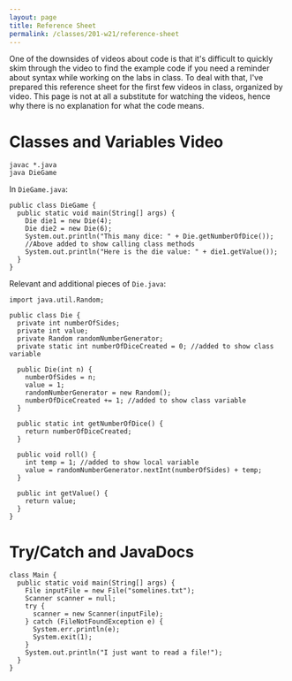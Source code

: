 ```yaml
---
layout: page
title: Reference Sheet
permalink: /classes/201-w21/reference-sheet
---
```


One of the downsides of videos about code is that it's difficult to quickly skim through the video to find the example code if you need a reminder about syntax while working on the labs in class. 
To deal with that, I've prepared this reference sheet for the first few videos in class, organized by video.
This page is not at all a substitute for watching the videos, hence why there is no explanation for what the code means.

# Classes and Variables Video

```
javac *.java
java DieGame
```

In `DieGame.java`:
```
public class DieGame {
  public static void main(String[] args) {
    Die die1 = new Die(4);
    Die die2 = new Die(6);
    System.out.println("This many dice: " + Die.getNumberOfDice()); 
    //Above added to show calling class methods
    System.out.println("Here is the die value: " + die1.getValue());
  }
}
```

Relevant and additional pieces of `Die.java`:
```
import java.util.Random;

public class Die {
  private int numberOfSides;
  private int value;
  private Random randomNumberGenerator;
  private static int numberOfDiceCreated = 0; //added to show class variable

  public Die(int n) {
    numberOfSides = n;
    value = 1;
    randomNumberGenerator = new Random();
    numberOfDiceCreated += 1; //added to show class variable
  }

  public static int getNumberOfDice() {
    return numberOfDiceCreated;
  }
  
  public void roll() {
    int temp = 1; //added to show local variable
    value = randomNumberGenerator.nextInt(numberOfSides) + temp;
  }

  public int getValue() {
    return value;
  }
}
```

# Try/Catch and JavaDocs

```
class Main {
  public static void main(String[] args) {
    File inputFile = new File("somelines.txt");
    Scanner scanner = null;
    try {
      scanner = new Scanner(inputFile);
    } catch (FileNotFoundException e) {
      System.err.println(e);
      System.exit(1);
    }
    System.out.println("I just want to read a file!");
  }
}
```